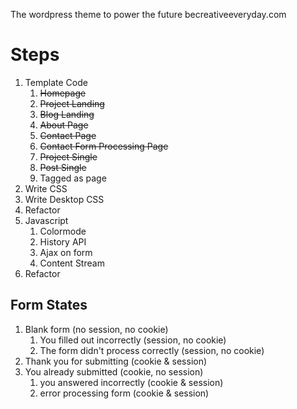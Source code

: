 The wordpress theme to power the future becreativeeveryday.com

# Steps
1. Template Code  
    1. ~~Homepage~~
    2. ~~Project Landing~~
    3. ~~Blog Landing~~
    4. ~~About Page~~
    5. ~~Contact Page~~
    5. ~~Contact Form Processing Page~~
    6. ~~Project Single~~
    7. ~~Post Single~~
    8. Tagged as page
2. Write CSS
2. Write Desktop CSS
3. Refactor
4. Javascript
    1. Colormode
    2. History API
    3. Ajax on form
    4. Content Stream
5. Refactor

## Form States
1. Blank form (no session, no cookie)
    1. You filled out incorrectly (session, no cookie)
    2. The form didn't process correctly (session, no cookie)
2. Thank you for submitting (cookie & session)
3. You already submitted (cookie, no session)
    1. you answered incorrectly (cookie & session)
    2. error processing form (cookie & session)
